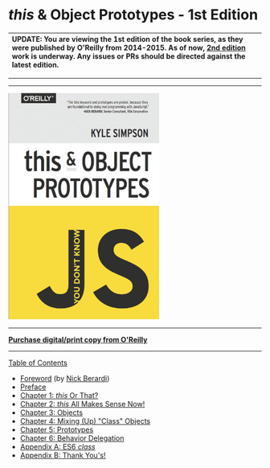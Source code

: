  #  *this* & Object Prototypes - 1st Edition

| UPDATE: You are viewing the 1st edition of the book series, as they were published by O'Reilly from 2014-2015. As of now, [2nd edition](https://github.com/getify/You-Dont-Know-JS/tree/2nd-ed) work is underway. Any issues or PRs should be directed against the latest edition. |
| :--- |

----
----

<img src="cover.jpg" width="300">

-----

**[Purchase digital/print copy from O'Reilly](http://shop.oreilly.com/product/0636920033738.do)**

-----

[Table of Contents](toc.md)

* [Foreword](foreword.md) (by [Nick Berardi](https://github.com/nberardi))
* [Preface](../preface.md)
* [Chapter 1: *this* Or That?](ch1.md)
* [Chapter 2: *this* All Makes Sense Now!](ch2.md)
* [Chapter 3: Objects](ch3.md)
* [Chapter 4: Mixing (Up) "Class" Objects](ch4.md)
* [Chapter 5: Prototypes](ch5.md)
* [Chapter 6: Behavior Delegation](ch6.md)
* [Appendix A: ES6 *class*](apA.md)
* [Appendix B: Thank You's!](apB.md)
